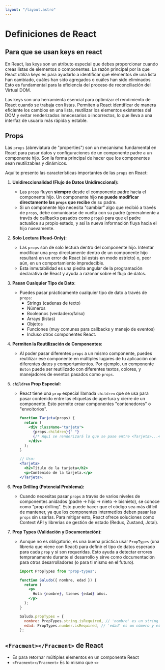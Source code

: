 ```yaml
---
layout: "/layout.astro"
---
```


# Definiciones de React

## Para que se usan keys en react

En React, las keys son un atributo especial que debes proporcionar cuando creas listas de elementos o componentes. La razón principal por la que React utiliza keys es para ayudarlo a identificar qué elementos de una lista han cambiado, cuáles han sido agregados o cuáles han sido eliminados. Esto es fundamental para la eficiencia del proceso de reconciliación del Virtual DOM.

Las keys son una herramienta esencial para optimizar el rendimiento de React cuando se trabaja con listas. Permiten a React identificar de manera eficiente los cambios en una lista, reutilizar los elementos existentes del DOM y evitar renderizados innecesarios o incorrectos, lo que lleva a una interfaz de usuario más rápida y estable.

## Props

Las `props` (abreviatura de "properties") son un mecanismo fundamental en React para pasar datos y configuraciones de un componente padre a un componente hijo. Son la forma principal de hacer que los componentes sean reutilizables y dinámicos.

Aquí te presento las características importantes de las `props` en React:

1.  **Unidireccionalidad (Flujo de Datos Unidireccional):**

    - Las `props` fluyen **siempre** desde el componente padre hacia el componente hijo. Un componente hijo **no puede modificar directamente las `props` que recibe** de su padre.
    - Si un componente hijo necesita "cambiar" algo que recibió a través de `props`, debe comunicarse de vuelta con su padre (generalmente a través de callbacks pasados como `props`) para que el padre actualice su propio estado, y así la nueva información fluya hacia el hijo nuevamente.

2.  **Solo Lectura (Read-Only):**

    - Las `props` son de solo lectura dentro del componente hijo. Intentar modificar una `prop` directamente dentro de un componente hijo resultará en un error de React (si estás en modo estricto) o, peor aún, en un comportamiento impredecible.
    - Esta inmutabilidad es una piedra angular de la programación declarativa de React y ayuda a razonar sobre el flujo de datos.

3.  **Pasan Cualquier Tipo de Dato:**

    - Puedes pasar prácticamente cualquier tipo de dato a través de `props`:
      - Strings (cadenas de texto)
      - Números
      - Booleanos (verdadero/falso)
      - Arrays (listas)
      - Objetos
      - Funciones (muy comunes para callbacks y manejo de eventos)
      - Incluso otros componentes React.

4.  **Permiten la Reutilización de Componentes:**

    - Al poder pasar diferentes `props` a un mismo componente, puedes reutilizar ese componente en múltiples lugares de tu aplicación con diferentes datos y comportamientos. Por ejemplo, un componente `Boton` puede ser reutilizado con diferentes textos, colores, y manejadores de eventos pasados como `props`.

5.  **`children` Prop Especial:**

    - React tiene una `prop` especial llamada `children` que se usa para pasar contenido entre las etiquetas de apertura y cierre de un componente. Esto permite crear componentes "contenedores" o "envoltorios".

      ```jsx
      function Tarjeta(props) {
        return (
          <div className="tarjeta">
            {props.children}{" "}
            {/* Aquí se renderizará lo que se pase entre <Tarjeta>...</Tarjeta> */}
          </div>
        );
      }

      // Uso:
      <Tarjeta>
        <h2>Título de la tarjeta</h2>
        <p>Contenido de la tarjeta.</p>
      </Tarjeta>;
      ```

6.  **Prop Drilling (Potencial Problema):**

    - Cuando necesitas pasar `props` a través de varios niveles de componentes anidados (padre -> hijo -> nieto -> bisnieto), se conoce como "prop drilling". Esto puede hacer que el código sea más difícil de mantener, ya que los componentes intermedios deben pasar las `props` sin usarlas. Para mitigar esto, React ofrece soluciones como Context API y librerías de gestión de estado (Redux, Zustand, Jotai).

7.  **Prop Types (Validación y Documentación):**

    - Aunque no es obligatorio, es una buena práctica usar `PropTypes` (una librería que viene con React) para definir el tipo de datos esperado para cada `prop` y si son requeridas. Esto ayuda a detectar errores tempranamente durante el desarrollo y sirve como documentación para otros desarrolladores (o para ti mismo en el futuro).

      ```jsx
      import PropTypes from "prop-types";

      function Saludo({ nombre, edad }) {
        return (
          <p>
            Hola {nombre}, tienes {edad} años.
          </p>
        );
      }

      Saludo.propTypes = {
        nombre: PropTypes.string.isRequired, // 'nombre' es un string y es requerido
        edad: PropTypes.number.isRequired, // 'edad' es un número y es requerido
      };
      ```

## ``<Fracment></Fracment>`` de React

- Es para retornar múltiples elementos en un componente React
- ``<Fracment></Fracment>`` Es lo mismo que ``<>`` 